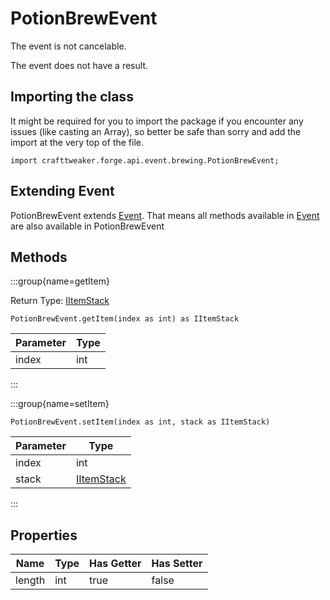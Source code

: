 # PotionBrewEvent

The event is not cancelable.

The event does not have a result.

## Importing the class

It might be required for you to import the package if you encounter any issues (like casting an Array), so better be safe than sorry and add the import at the very top of the file.
```zenscript
import crafttweaker.forge.api.event.brewing.PotionBrewEvent;
```


## Extending Event

PotionBrewEvent extends [Event](/forge/api/event/Event). That means all methods available in [Event](/forge/api/event/Event) are also available in PotionBrewEvent

## Methods

:::group{name=getItem}

Return Type: [IItemStack](/vanilla/api/item/IItemStack)

```zenscript
PotionBrewEvent.getItem(index as int) as IItemStack
```

| Parameter | Type |
|-----------|------|
| index     | int  |


:::

:::group{name=setItem}

```zenscript
PotionBrewEvent.setItem(index as int, stack as IItemStack)
```

| Parameter |                    Type                    |
|-----------|--------------------------------------------|
| index     | int                                        |
| stack     | [IItemStack](/vanilla/api/item/IItemStack) |


:::


## Properties

|  Name  | Type | Has Getter | Has Setter |
|--------|------|------------|------------|
| length | int  | true       | false      |

